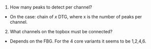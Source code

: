 1. How many peaks to detect per channel?
- On the case: chain of *x* DTG, where x is the number of peaks per channel.

2. What channels on the topbox must be connected?
- Depends on the FBG. For the 4 core variants it seems to be 1,2,4,6.